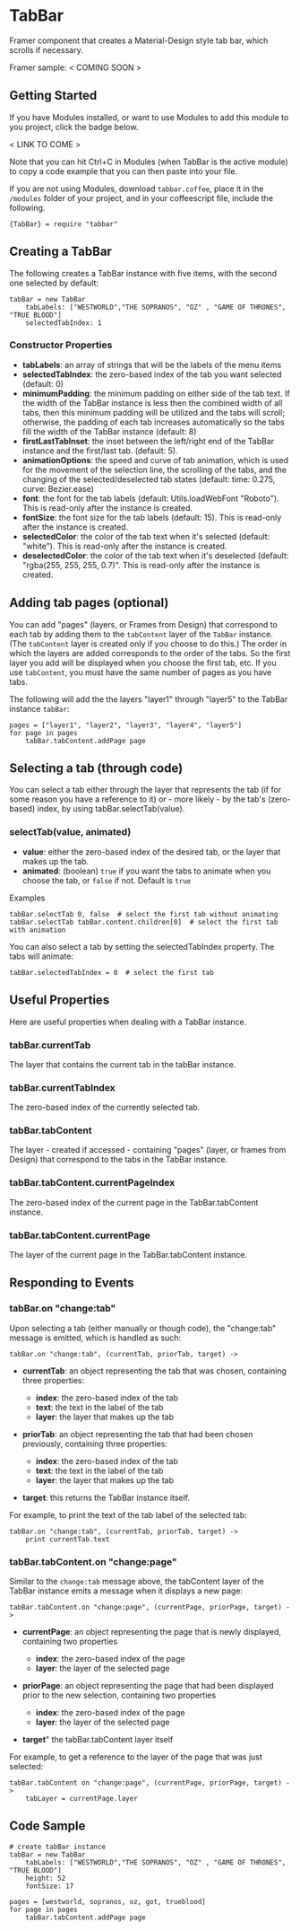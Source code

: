 # TabBar
Framer component that creates a Material-Design style tab bar, which scrolls if necessary.

Framer sample: < COMING SOON >


## Getting Started

If you have Modules installed, or want to use Modules to add this module to you project, click the badge below.

< LINK TO COME >

Note that you can hit Ctrl+C in Modules (when TabBar is the active module) to copy a code example that you can then paste into your file. 

If you are not using Modules, download `tabbar.coffee`, place it in the `/modules` folder of your project, and in your coffeescript file, include the following.

`{TabBar} = require "tabbar"`

## Creating a TabBar
The following creates a TabBar instance with five items, with the second one selected by default:
```
tabBar = new TabBar
	tabLabels: ["WESTWORLD","THE SOPRANOS", "OZ" , "GAME OF THRONES", "TRUE BLOOD"]
	selectedTabIndex: 1 
```
### Constructor Properties
* **tabLabels**: an array of strings that will be the labels of the menu items
* **selectedTabIndex**: the zero-based index of the tab you want selected (default: 0)
* **minimumPadding**: the minimum padding on either side of the tab text. If the width of the TabBar instance is less then the combined width of all tabs, then this minimum padding will be utilized and the tabs will scroll; otherwise, the padding of each tab increases automatically so the tabs fill the width of the TabBar instance (default: 8)
* **firstLastTabInset**: the inset between the left/right end of the TabBar instance and the first/last tab. (default: 5).
* **animationOptions**: the speed and curve of tab animation, which is used for the movement of the selection line, the scrolling of the tabs, and the changing of the selected/deselected tab states (default: time: 0.275, curve: Bezier.ease)
* **font**: the font for the tab labels (default: Utils.loadWebFont "Roboto"). This is read-only after the instance is created.
* **fontSize**: the font size for the tab labels (default: 15). This is read-only after the instance is created.
* **selectedColor**: the color of the tab text when it's selected (default: "white"). This is read-only after the instance is created.
* **deselectedColor**: the color of the tab text when it's deselected (default: "rgba(255, 255, 255, 0.7)". This is read-only after the instance is created.

## Adding tab pages (optional)
You can add "pages" (layers, or Frames from Design) that correspond to each tab by adding them to the `tabContent` layer of the `TabBar` instance. (The `tabContent` layer is created only if you choose to do this.) The order in which the layers are added corresponds to the order of the tabs. So the first layer you add will be displayed when you choose the first tab, etc.  If you use `tabContent`, you must have the same number of pages as you have tabs.

The following will add the the layers "layer1" through "layer5" to the TabBar instance `tabBar`:
```
pages = ["layer1", "layer2", "layer3", "layer4", "layer5"]
for page in pages
	tabBar.tabContent.addPage page
 ```
## Selecting a tab (through code) 
You can select a tab either through the layer that represents the tab (if for some reason you have a reference to it) or - more likely - by the tab's (zero-based) index, by using tabBar.selectTab(value).

### selectTab(value, animated)

* **value**: either the zero-based index of the desired tab, or the layer that makes up the tab.
* **animated**: (boolean) `true` if you want the tabs to animate when you choose the tab, or `false` if not. Default is `true`

Examples
```
tabBar.selectTab 0, false  # select the first tab without animating
tabBar.selectTab tabBar.content.children[0]  # select the first tab with animation
```
You can also select a tab by setting the selectedTabIndex property. The tabs will animate:
```
tabBar.selectedTabIndex = 0  # select the first tab
```

## Useful Properties
Here are useful properties when dealing with a TabBar instance.
### tabBar.currentTab 
The layer that contains the current tab in the tabBar instance.
### tabBar.currentTabIndex
The zero-based index of the currently selected tab.
### tabBar.tabContent
The layer - created if accessed - containing "pages" (layer, or frames from Design) that correspond to the tabs in the TabBar instance.
### tabBar.tabContent.currentPageIndex
The zero-based index of the current page in the TabBar.tabContent instance.
### tabBar.tabContent.currentPage
The layer of the  current page in the TabBar.tabContent instance.
## Responding to Events
### tabBar.on "change:tab"
Upon selecting a tab (either manually or though code), the "change:tab" message is emitted, which is handled as such:
```
tabBar.on "change:tab", (currentTab, priorTab, target) ->
```
* **currentTab**: an object representing the tab that was chosen, containing three properties:
	* **index**: the zero-based index of the tab
	* **text**: the text in the label of the tab
	* **layer**: the layer that makes up the tab

* **priorTab**: an object representing the tab that had been chosen previously, containing three properties:
	* **index**: the zero-based index of the tab
	* **text**: the text in the label of the tab
	* **layer**: the layer that makes up the tab

* **target**: this returns the TabBar instance itself.
  
For example, to print the text of the tab label of the selected tab:
```
tabBar.on "change:tab", (currentTab, priorTab, target) ->
	print currentTab.text
```
### tabBar.tabContent.on "change:page"
Similar to the `change:tab` message above, the tabContent layer of the TabBar instance emits a message when it displays a new page:
```
tabBar.tabContent.on "change:page", (currentPage, priorPage, target) ->
```
* **currentPage**: an object representing the page that is newly displayed, containing two properties
 	* **index**: the zero-based index of the page
 	* **layer**: the layer of the selected page
  
* **priorPage**: an object representing the page that had been displayed prior to the new selection, containing two properties
	* **index**: the zero-based index of the page
	* **layer**: the layer of the selected page

* **target**" the tabBar.tabContent layer itself

For example, to get a reference to the layer of the page that was just selected: 
```
tabBar.tabContent on "change:page", (currentPage, priorPage, target) ->
	tabLayer = currentPage.layer
```
## Code Sample
```
# create tabBar instance
tabBar = new TabBar
	tabLabels: ["WESTWORLD","THE SOPRANOS", "OZ" , "GAME OF THRONES", "TRUE BLOOD"] 
	height: 52
	fontSize: 17
	
pages = [westworld, sopranos, oz, got, trueblood]
for page in pages
	tabBar.tabContent.addPage page
	

```
